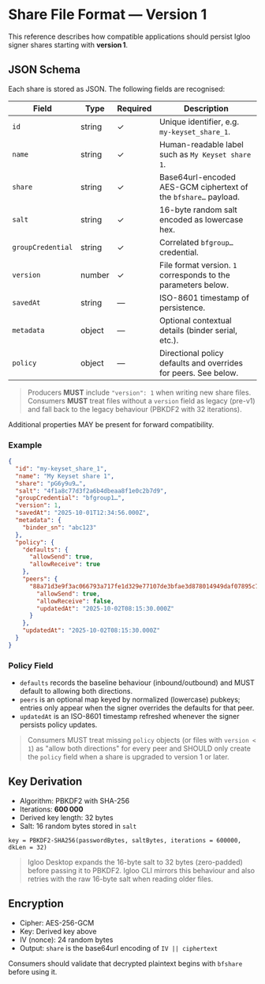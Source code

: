 # Share File Format — Version 1

This reference describes how compatible applications should persist Igloo signer shares starting with **version 1**.

## JSON Schema

Each share is stored as JSON. The following fields are recognised:

| Field | Type | Required | Description |
| --- | --- | --- | --- |
| `id` | string | ✓ | Unique identifier, e.g. `my-keyset_share_1`. |
| `name` | string | ✓ | Human-readable label such as `My Keyset share 1`. |
| `share` | string | ✓ | Base64url-encoded AES-GCM ciphertext of the `bfshare…` payload. |
| `salt` | string | ✓ | 16-byte random salt encoded as lowercase hex. |
| `groupCredential` | string | ✓ | Correlated `bfgroup…` credential. |
| `version` | number | ✓ | File format version. `1` corresponds to the parameters below. |
| `savedAt` | string | — | ISO-8601 timestamp of persistence. |
| `metadata` | object | — | Optional contextual details (binder serial, etc.). |
| `policy` | object | — | Directional policy defaults and overrides for peers. See below. |

> Producers **MUST** include `"version": 1` when writing new share files. Consumers **MUST** treat files without a `version` field as legacy (pre-v1) and fall back to the legacy behaviour (PBKDF2 with 32 iterations).

Additional properties MAY be present for forward compatibility.

### Example

```json
{
  "id": "my-keyset_share_1",
  "name": "My Keyset share 1",
  "share": "pG6y9u9…",
  "salt": "4f1a8c77d3f2a6b4dbeaa8f1e0c2b7d9",
  "groupCredential": "bfgroup1…",
  "version": 1,
  "savedAt": "2025-10-01T12:34:56.000Z",
  "metadata": {
    "binder_sn": "abc123"
  },
  "policy": {
    "defaults": {
      "allowSend": true,
      "allowReceive": true
    },
    "peers": {
      "88a71d3e9f3ac066793a717fe1d329e77107de3bfae3d878014949daf07895c7": {
        "allowSend": true,
        "allowReceive": false,
        "updatedAt": "2025-10-02T08:15:30.000Z"
      }
    },
    "updatedAt": "2025-10-02T08:15:30.000Z"
  }
}
```

### Policy Field

- `defaults` records the baseline behaviour (inbound/outbound) and MUST default to allowing both directions.
- `peers` is an optional map keyed by normalized (lowercase) pubkeys; entries only appear when the signer overrides the defaults for that peer.
- `updatedAt` is an ISO-8601 timestamp refreshed whenever the signer persists policy updates.

> Consumers MUST treat missing `policy` objects (or files with `version < 1`) as "allow both directions" for every peer and SHOULD only create the `policy` field when a share is upgraded to version 1 or later.

## Key Derivation

- Algorithm: PBKDF2 with SHA-256
- Iterations: **600 000**
- Derived key length: 32 bytes
- Salt: 16 random bytes stored in `salt`

```
key = PBKDF2-SHA256(passwordBytes, saltBytes, iterations = 600000, dkLen = 32)
```

> Igloo Desktop expands the 16-byte salt to 32 bytes (zero-padded) before passing it to PBKDF2. Igloo CLI mirrors this behaviour and also retries with the raw 16-byte salt when reading older files.

## Encryption

- Cipher: AES-256-GCM
- Key: Derived key above
- IV (nonce): 24 random bytes
- Output: `share` is the base64url encoding of `IV || ciphertext`

Consumers should validate that decrypted plaintext begins with `bfshare` before using it.
